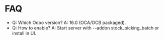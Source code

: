 # FAQ

- Q: Which Odoo version? A: 16.0 (OCA/OCB packaged).
- Q: How to enable? A: Start server with --addon stock_picking_batch or install in UI.
